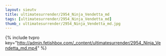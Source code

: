 ```yaml
--- 
layout: sieutv
title: ultimatesurrender/2954_Ninja_Vendetta_md
tags: [ultimatesurrender/2954_Ninja_Vendetta_md]
thumb_: ultimatesurrender/2954_Ninja_Vendetta_md.jpg
---
```

{% include tvpro key="http://admin.fetishbox.com/_content/ultimatesurrender/2954_Ninja_Vendetta_md.mp4" %} 
